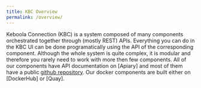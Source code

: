```yaml
---
title: KBC Overview
permalink: /overview/
---
```


Keboola Connection (KBC) is a system composed of many components orchestrated together through (mostly REST) APIs. Everything you can do in the KBC UI can be done programatically using the API of the corresponding component. Although the whole system is quite complex, it is modular and therefore you rarely need to work with more then few components. All of our components have API documentation on [Apiary] and most of them have a public [github repository]().  Our docker components are built either on [DockerHub] or [Quay]. 
